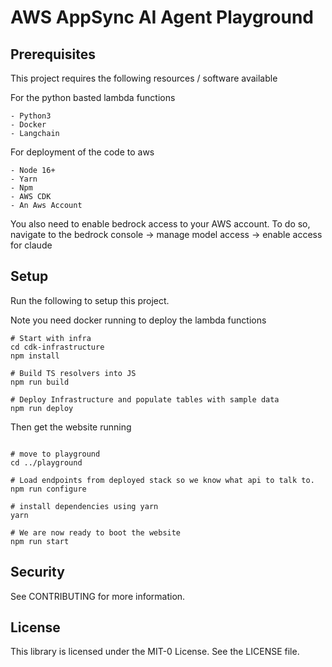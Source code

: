 # AWS AppSync AI Agent Playground

## Prerequisites

This project requires the following resources / software available

For the python basted lambda functions

    - Python3
    - Docker
    - Langchain

For deployment of the code to aws

    - Node 16+
    - Yarn
    - Npm
    - AWS CDK
    - An Aws Account

You also need to enable bedrock access to your AWS account.
To do so, navigate to the bedrock console -> manage model access -> enable access for claude

## Setup

Run the following to setup this project.

Note you need docker running to deploy the lambda functions

```
# Start with infra
cd cdk-infrastructure
npm install

# Build TS resolvers into JS
npm run build

# Deploy Infrastructure and populate tables with sample data
npm run deploy
```

Then get the website running

```

# move to playground
cd ../playground

# Load endpoints from deployed stack so we know what api to talk to.
npm run configure

# install dependencies using yarn
yarn

# We are now ready to boot the website
npm run start
```

## Security

See CONTRIBUTING for more information.

## License

This library is licensed under the MIT-0 License. See the LICENSE file.
